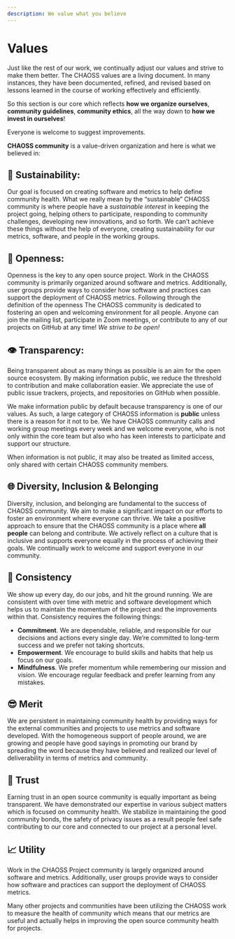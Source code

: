 ```yaml
---
description: We value what you believe
---
```


# Values

Just like the rest of our work, we continually adjust our values and strive to make them better. The CHAOSS values are a living document. In many instances, they have been documented, refined, and revised based on lessons learned in the course of working effectively and efficiently.

So this section is our core which reflects **how we organize ourselves**, **community guidelines**, **community ethics**, all the way down to **how we invest in ourselves**!

Everyone is welcome to suggest improvements.

**CHAOSS community** is a value-driven organization and here is what we believed in:

## 🌱 **Sustainability:**

Our goal is focused on creating software and metrics to help define community health. What we really mean by the “sustainable” CHAOSS community is where people have a _sustainable interest_ in keeping the project going, helping others to participate, responding to community challenges, developing new innovations, and so forth. We can’t achieve these things without the help of everyone, creating sustainability for our metrics, software, and people in the working groups.

## 👐 **Openness:**

Openness is the key to any open source project. Work in the CHAOSS community is primarily organized around software and metrics. Additionally, user groups provide ways to consider how software and practices can support the deployment of CHAOSS metrics. Following through the definition of the openness The CHAOSS community is dedicated to fostering an open and welcoming environment for all people. Anyone can join the mailing list, participate in Zoom meetings, or contribute to any of our projects on GitHub at any time! _We strive to be open!_

## 👁 **Transparency:**

Being transparent about as many things as possible is an aim for the open source ecosystem. By making information public, we reduce the threshold to contribution and make collaboration easier. We appreciate the use of public issue trackers, projects, and repositories on GitHub when possible.

We make information public by default because transparency is one of our values. As such, a large category of CHAOSS information is **public** unless there is a reason for it not to be. We have CHAOSS community calls and working group meetings every week and we welcome everyone, who is not only within the core team but also who has keen interests to participate and support our structure.

When information is not public, it may also be treated as limited access, only shared with certain CHAOSS community members.

## 🌐 Diversity, Inclusion & Belonging

Diversity, inclusion, and belonging are fundamental to the success of CHAOSS community. We aim to make a significant impact on our efforts to foster an environment where everyone can thrive. We take a positive approach to ensure that the CHAOSS community is a place where **all people** can belong and contribute. We actively reflect on a culture that is inclusive and supports everyone equally in the process of achieving their goals. We continually work to welcome and support everyone in our community.

## 🏁 Consistency

We show up every day, do our jobs, and hit the ground running. We are consistent with over time with metric and software development which helps us to maintain the momentum of the project and the improvements within that. Consistency requires the following things:

* **Commitment**. We are dependable, reliable, and responsible for our decisions and actions every single day. We’re committed to long-term success and we prefer not taking shortcuts.
* **Empowerment**. We encourage to build skills and habits that help us focus on our goals.
* **Mindfulness**. We prefer momentum while remembering our mission and vision. We encourage regular feedback and prefer learning from any mistakes.

## 😎 Merit

We are persistent in maintaining community health by providing ways for the external communities and projects to use metrics and software developed. With the homogeneous support of people around, we are growing and people have good sayings in promoting our brand by spreading the word because they have believed and realized our level of deliverability in terms of metrics and community.

## 🤗 Trust

Earning trust in an open source community is equally important as being transparent. We have demonstrated our expertise in various subject matters which is focused on community health. We stabilize in maintaining the good community bonds, the safety of privacy issues as a result people feel safe contributing to our core and connected to our project at a personal level.

## 📈 Utility

Work in the CHAOSS Project community is largely organized around software and metrics. Additionally, user groups provide ways to consider how software and practices can support the deployment of CHAOSS metrics.

Many other projects and communities have been utilizing the CHAOSS work to measure the health of community which means that our metrics are useful and actually helps in improving the open source community health for projects.



